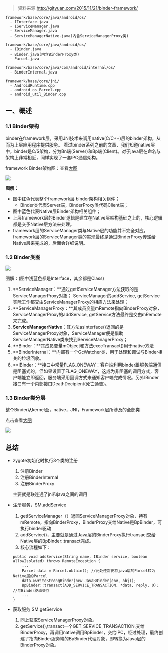 > 资料来源:http://gityuan.com/2015/11/21/binder-framework/

~~~
framework/base/core/java/android/os/
  - IInterface.java
  - IServiceManager.java
  - ServiceManager.java
  - ServiceManagerNative.java(内含ServiceManagerProxy类)

framework/base/core/java/android/os/
  - IBinder.java
  - Binder.java(内含BinderProxy类)
  - Parcel.java

framework/base/core/java/com/android/internal/os/
  - BinderInternal.java

framework/base/core/jni/
  - AndroidRuntime.cpp
  - android_os_Parcel.cpp
  - android_util_Binder.cpp
~~~

## 一、概述

### 1.1 Binder架构

binder在framework层，采用JNI技术来调用native(C/C++)层的binder架构，从而为上层应用程序提供服务。 看过binder系列之前的文章，我们知道native层中，binder是C/S架构，分为Bn端(Server)和Bp端(Client)。对于java层在命名与架构上非常相近，同样实现了一套IPC通信架构。

framework Binder架构图：查看[大图](http://gityuan.com/images/binder/java_binder/java_binder.jpg)

![](/Users/baoleiwei/project/Android-Framewok/img/java_binder.jpg)

**图解：**

- 图中红色代表整个framework层 binder架构相关组件；
  - Binder类代表Server端，BinderProxy类代码Client端；
- 图中蓝色代表Native层Binder架构相关组件；
- 上层framework层的Binder逻辑是建立在Native层架构基础之上的，核心逻辑都是交予Native层方法来处理。
- framework层的ServiceManager类与Native层的功能并不完全对应，framework层的ServiceManager类的实现最终是通过BinderProxy传递给Native层来完成的，后面会详细说明。

### 1.2 Binder类图

![](/Users/baoleiwei/project/Android-Framewok/img/class_ServiceManager.jpg)

图解：(图中浅蓝色都是Interface，其余都是Class)

1. **ServiceManager：**通过getIServiceManager方法获取的是ServiceManagerProxy对象； ServiceManager的addService, getService实际工作都交由ServiceManagerProxy的相应方法来处理；
2. **ServiceManagerProxy：**其成员变量mRemote指向BinderProxy对象，ServiceManagerProxy的addService, getService方法最终是交由mRemote来完成。
3. **ServiceManagerNative**：其方法asInterface()返回的是ServiceManagerProxy对象，ServiceManager便是借助ServiceManagerNative类来找到ServiceManagerProxy；
4. **Binder：**其成员变量mObject和方法execTransact()用于native方法
5. **BinderInternal：**内部有一个GcWatcher类，用于处理和调试与Binder相关的垃圾回收。
6. **IBinder：**接口中常量FLAG_ONEWAY：客户端利用binder跟服务端通信是阻塞式的，但如果设置了FLAG_ONEWAY，这成为非阻塞的调用方式，客户端能立即返回，服务端采用回调方式来通知客户端完成情况。另外IBinder接口有一个内部接口DeathDecipient(死亡通告)。

### 1.3 Binder类分层

整个Binder从kernel至，native，JNI，Framework层所涉及的全部类

点击查看[大图](http://gityuan.com/images/binder/java_binder_framework.jpg)

![](/Users/baoleiwei/project/Android-Framewok/img/java_binder_framework.jpg)

## 总结

* zygote初始化时执行3个类的注册

  1. 注册Binder
  2. 注册BinderInternal
  3. 注册BinderProxy

  主要就是联连通了jni和java之间的调用

* 注册服务，SM.addService

  1. getIServiceManager（）返回ServiceManagerProxy对象，持有mRemote，指向BinderProxy，BinderProxy交给Native是BpBinder，可执行binder驱动
  2. addService()，主要就是通过Java层的BinderProxy执行transact交给Native层的BpBinder::transact完成。
  3. 核心流程如下：

  ~~~
  public void addService(String name, IBinder service, boolean allowIsolated) throws RemoteException {
      ...
      Parcel data = Parcel.obtain(); //此处还需要将java层的Parcel转为Native层的Parcel
      data->writeStrongBinder(new JavaBBinder(env, obj));
      BpBinder::transact(ADD_SERVICE_TRANSACTION, *data, reply, 0); //与Binder驱动交互
      ...
  }
  ~~~

* 获取服务 SM.getService

  1. 同上获取ServiceManagerProxy对象。
  2. getService(),transact一个GET_SERVICE_TRANSACTION,交给BinderProxy，再调用native调用BpBinder，交给IPC，经过处理，最终创建了指向Binder服务端的BpBinder代理对象，即转换为Java层的BinderProxy对象。